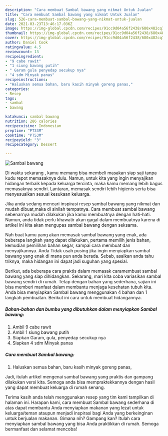 ```yaml
---
description: "Cara membuat Sambal bawang yang nikmat Untuk Jualan"
title: "Cara membuat Sambal bawang yang nikmat Untuk Jualan"
slug: 526-cara-membuat-sambal-bawang-yang-nikmat-untuk-jualan
date: 2021-03-23T13:46:17.036Z
image: https://img-global.cpcdn.com/recipes/91cc9d04a56f2438/680x482cq70/sambal-bawang-foto-resep-utama.jpg
thumbnail: https://img-global.cpcdn.com/recipes/91cc9d04a56f2438/680x482cq70/sambal-bawang-foto-resep-utama.jpg
cover: https://img-global.cpcdn.com/recipes/91cc9d04a56f2438/680x482cq70/sambal-bawang-foto-resep-utama.jpg
author: Daniel Cook
ratingvalue: 4.5
reviewcount: 13
recipeingredient:
- "9 cabe rawit"
- "1 siung bawang putih"
- " Garam gula penyedap secukup nya"
- "4 sdm Minyak panas"
recipeinstructions:
- "Haluskan semua bahan, baru kasih minyak goreng panas,"
categories:
- Resep
tags:
- sambal
- bawang

katakunci: sambal bawang 
nutrition: 286 calories
recipecuisine: Indonesian
preptime: "PT33M"
cooktime: "PT53M"
recipeyield: "3"
recipecategory: Dessert

---
```



![Sambal bawang](https://img-global.cpcdn.com/recipes/91cc9d04a56f2438/680x482cq70/sambal-bawang-foto-resep-utama.jpg)

Di waktu  sekarang , kamu memang bisa membeli masakan siap saji tanpa kudu repot memasaknya dulu. Namun, untuk kita yang ingin menyajikan hidangan terbaik kepada keluarga tercinta, maka kamu memang lebih bagus memasaknya sendiri. Lantaran, memasak sendiri lebih higienis serta bisa menyesuaikan sesuai kesukaan keluarga.

Jika anda sedang mencari inspirasi resep sambal bawang yang nikmat dan mudah dibuat,maka di sinilah tempatnya. Cara membuat sambal bawang  sebenarnya mudah dilakukan jika kamu membuatnya dengan hati-hati. Namun, anda tidak perlu khawatir akan gagal dalam membuatnya 
karena di artikel ini kita akan mengupas sambal bawang dengan seksama.  



Nah buat kamu yang akan memasak sambal bawang yang enak, ada beberapa langkah yang dapat dilakukan, pertama memilih jenis bahan, kemudian pemilihan bahan segar, sampai cara membuat dan menyajikannya. Anda Tidak usah pusing jika ingin menyiapkan sambal bawang yang enak di mana pun anda berada. Sebab, asalkan anda  tahu triknya, maka hidangan ini dapat jadi suguhan yang spesial.

Berikut, ada beberapa cara praktis  dalam memasak caramembuat sambal bawang yang siap dihidangkan. Sekarang, mari kita coba variasikan sambal bawang sendiri di rumah. Tetap dengan bahan yang sederhana, sajian ini bisa memberi manfaat dalam membantu menjaga kesehatan tubuh kita. Anda bisa menyiapkan Sambal bawang menggunakan 4 bahan dan 1 langkah pembuatan. Berikut ini cara untuk membuat hidangannya.

<!--inarticleads1-->

##### Bahan-bahan dan bumbu yang dibutuhkan dalam menyiapkan Sambal bawang:

1. Ambil 9 cabe rawit
1. Ambil 1 siung bawang putih
1. Siapkan  Garam, gula, penyedap secukup nya
1. Siapkan 4 sdm Minyak panas




<!--inarticleads2-->

##### Cara membuat Sambal bawang:

1. Haluskan semua bahan, baru kasih minyak goreng panas,




Jadi, itulah artikel mengenai  sambal bawang  yang praktis dan gampang dilakukan versi kita. Semoga anda bisa mempraktekkannya dengan hasil yang dapat membuat keluarga di rumah senang. 

Terima kasih anda telah menggunakan resep yang tim kami tampilkan di halaman ini. Harapan kami, cara membuat  Sambal bawang sederhana di atas dapat membantu Anda menyiapkan makanan yang lezat untuk keluarga/teman ataupun menjadi inspirasi bagi Anda yang berkeinginan untuk berjualan makanan. Gimana nih? Gampang kan? Itulah cara menyiapkan sambal bawang yang bisa Anda praktikkan di rumah. Semoga bermanfaat dan selamat mencoba!

